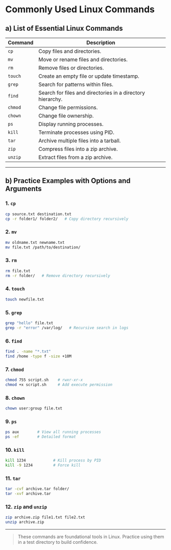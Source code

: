 
# Commonly Used Linux Commands

## a) List of Essential Linux Commands

| Command | Description |
|---------|-------------|
| `cp`    | Copy files and directories. |
| `mv`    | Move or rename files and directories. |
| `rm`    | Remove files or directories. |
| `touch` | Create an empty file or update timestamp. |
| `grep`  | Search for patterns within files. |
| `find`  | Search for files and directories in a directory hierarchy. |
| `chmod` | Change file permissions. |
| `chown` | Change file ownership. |
| `ps`    | Display running processes. |
| `kill`  | Terminate processes using PID. |
| `tar`   | Archive multiple files into a tarball. |
| `zip`   | Compress files into a zip archive. |
| `unzip` | Extract files from a zip archive. |

---

## b) Practice Examples with Options and Arguments

### 1. `cp`
```bash
cp source.txt destination.txt
cp -r folder1/ folder2/   # Copy directory recursively
```

### 2. `mv`
```bash
mv oldname.txt newname.txt
mv file.txt /path/to/destination/
```

### 3. `rm`
```bash
rm file.txt
rm -r folder/   # Remove directory recursively
```

### 4. `touch`
```bash
touch newfile.txt
```

### 5. `grep`
```bash
grep "hello" file.txt
grep -r "error" /var/log/   # Recursive search in logs
```

### 6. `find`
```bash
find . -name "*.txt"
find /home -type f -size +10M
```

### 7. `chmod`
```bash
chmod 755 script.sh    # rwxr-xr-x
chmod +x script.sh     # Add execute permission
```

### 8. `chown`
```bash
chown user:group file.txt
```

### 9. `ps`
```bash
ps aux        # View all running processes
ps -ef        # Detailed format
```

### 10. `kill`
```bash
kill 1234            # Kill process by PID
kill -9 1234         # Force kill
```

### 11. `tar`
```bash
tar -cvf archive.tar folder/
tar -xvf archive.tar
```

### 12. `zip` and `unzip`
```bash
zip archive.zip file1.txt file2.txt
unzip archive.zip
```

---

> These commands are foundational tools in Linux. Practice using them in a test directory to build confidence.
